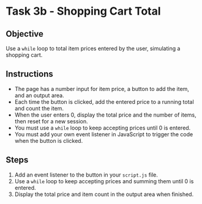 # Task 3b - Shopping Cart Total

## Objective
Use a `while` loop to total item prices entered by the user, simulating a shopping cart.

## Instructions
- The page has a number input for item price, a button to add the item, and an output area.
- Each time the button is clicked, add the entered price to a running total and count the item.
- When the user enters 0, display the total price and the number of items, then reset for a new session.
- You must use a `while` loop to keep accepting prices until 0 is entered.
- You must add your own event listener in JavaScript to trigger the code when the button is clicked.

## Steps
1. Add an event listener to the button in your `script.js` file.
2. Use a `while` loop to keep accepting prices and summing them until 0 is entered.
3. Display the total price and item count in the output area when finished.
